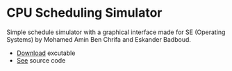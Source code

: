# CPU Scheduling Simulator

Simple schedule simulator with a graphical interface made for SE (Operating Systems) by Mohamed Amin Ben Chrifa and Eskander Badboud.

 * [Download]() excutable
 * [See]() source code
